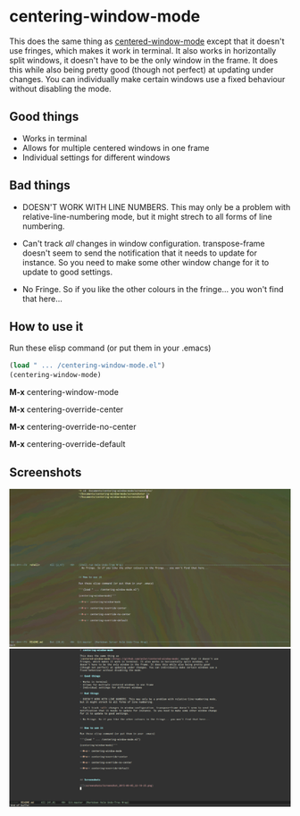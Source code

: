 # centering-window-mode

This does the same thing as [centered-window-mode](https://github.com/anler/centered-window-mode) except that it doesn't use fringes, which makes it work in terminal. It also works in horizontally split windows, it doesn't have to be the only window in the frame. It does this while also being pretty good (though not perfect) at updating under changes. You can individually make certain windows use a fixed behaviour without disabling the mode.

## Good things

- Works in terminal
- Allows for multiple centered windows in one frame
- Individual settings for different windows

## Bad things

- DOESN'T WORK WITH LINE NUMBERS. This may only be a problem with relative-line-numbering mode, but it might strech to all forms of line numbering.

- Can't track *all* changes in window configuration. transpose-frame doesn't seem to send the notification that it needs to update for instance. So you need to make some other window change for it to update to good settings.

- No Fringe. So if you like the other colours in the fringe... you won't find that here...


## How to use it

Run these elisp command (or put them in your .emacs)

```lisp
(load " ... /centering-window-mode.el")
(centering-window-mode)
```

**M-x** centering-window-mode

**M-x** centering-override-center

**M-x** centering-override-no-center

**M-x** centering-override-default



## Screenshots

![](screenshots/Screenshot_2015-09-05_22-18-25.png)
![](screenshots/Screenshot_2015-09-05_22-21-28.png)
